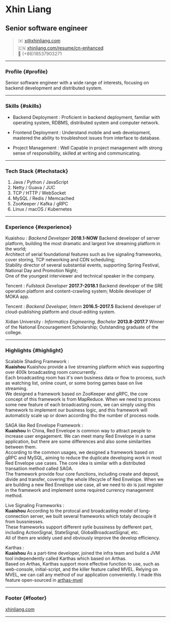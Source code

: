 # Xhin Liang
## Senior software engineer

> ✉️ <x@xhinliang.com>  
> 🇨🇳 [xhinliang.com/resume/cn-enhanced](/resume/cn-enhanced)  
> 📱 (+86)18537903271


------

### Profile {#profile}

Senior software engineer with a wide range of interests, focusing on backend development and distributed system.

------

### Skills {#skills}

* Backend Deployment
  : Proficient in backend deployment, familiar with operating system, RDBMS, distributed system and computer network.

* Frontend Deployment
  : Understand mobile and web development, mastered the ability to troubleshoot issues from interface to database.

* Project Management
  : Well Capable in project management with strong sense of responsibility, skilled at writing and communicating.

-------

### Tech Stack {#techstack}

1. Java / Python / JavaScript
2. Netty / Guava / JUC
3. TCP / HTTP / WebSocket
4. MySQL / Redis / Memcached
5. ZooKeeper / Kafka / gRPC
6. Linux / macOS / Kubernetes

------

### Experience {#experience}

Kuaishou
: *Backend Developer*
  __2018.1-NOW__
  Backend developer of server platform, building the most dramatic and largest live streaming platform in the world;  
  Architect of serial foundational features such as live signaling frameworks, cover storing, TCP networking and CDN scheduling;  
  Stability director of several substantial events, supporting Spring Festival, National Day and Promotion Night;  
  One of the youngest interviewer and technical speaker in the company.

Tencent
: *Fullstack Developer*
  __2017.7-2018.1__
  Backend developer of the SRE operation platform and content-crawling system; Mobile developer of MOKA app.

Tencent
: *Backend Developer, Intern*
  __2016.5-2017.5__
  Backend developer of cloud-publishing platform and cloud-editing system.

Xidian University
: *Informatics Engineering, Bachelor*
  __2013.8-2017.7__
  Winner of the National Encouragement Scholarship; Outstanding graduate of the college.

-----

### Highlights {#highlight}


Scalable Shading Framework
:  
  __Kuaishou__
  Kuaishou provide a live streaming platform which was supporting over 400k broadcasting room concurrently.  
  Each broadcasting room has it's own business data or flow to process, such as watching list, online count, or some boring games base on live streaming.  
  We designed a framework based on ZooKeeper and gRPC, the core concept of this framework is from MapReduce. When we need to process some new feature of each broadcasting room, we can simply using this framework to implement our business logic, and this framework will automaticly scale up or down according tho the number of process node.

SAGA like Red Envelope Framework
:  
  __Kuaishou__
  In China, Red Envelope is common way to attract people to increase user engagement. We can meet many Red Envelope in a same application, but there are some differences and also some similarities between them.   
  According to the common usages, we designed a framework based on gRPC and MySQL, aiming to reduce the duplicate developing work in most Red Envelope use cases. The core idea is similar with a distributed transatiion method called SAGA.    
  The framework provide four core functions, including create and deposit, divide and transfer, covering the whole lifecycle of Red Envelope. When we are building a new Red Envelope use case, all we need to do is just register in the framework and implement some required currency management method.  

Live Signaling Frameworks
:  
  __Kuaishou__
  According to the protocal and broadcasting model of long-connection server, we built several frameworks which totaly decouple it from bussniesses.  
  These frameworks support different sytle bussiness by defferent part, including ActionSignal, StateSignal, GlobalBroadcastSignal, etc.  
  All of them are widely used and obviously improve the develop efficiency.

Karthas
:  
  __Kuaishou__
  As a part-time developer, joined the infra team and build a JVM tool independently called Karthas which based on Arthas.  
  Based on Arthas, Karthas support more effective function to use, such as web-console, initial-script, and the killer feature called MVEL.
  Relying on MVEL, we can call any method of our application conveniently. I made this feature open-sourced in [arthas-mvel](https://github.com/XhinLiang/arthas-mvel)

------

### Footer {#footer}

[xhinliang.com](https://xhinliang.com)

------
